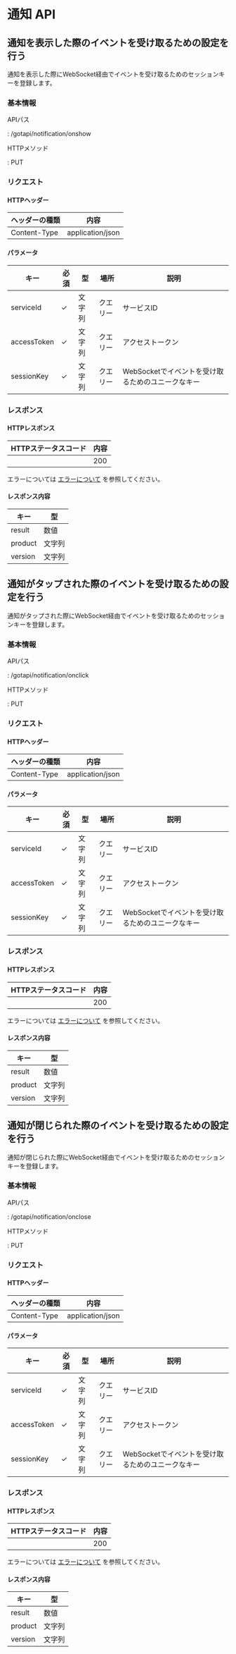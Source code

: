<h1>通知 API</h1>


<h2>通知を表示した際のイベントを受け取るための設定を行う</h2>


<p>通知を表示した際にWebSocket経由でイベントを受け取るためのセッションキーを登録します。</p>


<h3>基本情報</h3>


<p>APIパス</p>

<p>: /gotapi/notification/onshow</p>


<p>HTTPメソッド</p>

<p>: PUT</p>


<h3>リクエスト</h3>


<h4>HTTPヘッダー</h4>


|ヘッダーの種類|内容|
|----------------|----------------|
|Content-Type|application/json|

<h4>パラメータ</h4>


|キー|必須|型|場所|説明|
|-----|-----|-----|-----|-----|
|serviceId|✓|文字列|クエリー|サービスID|
|accessToken|✓|文字列|クエリー|アクセストークン|
|sessionKey|✓|文字列|クエリー|WebSocketでイベントを受け取るためのユニークなキー|

<h3>レスポンス</h3>


<h4>HTTPレスポンス</h4>


|HTTPステータスコード|内容|
|-----|-----|
<p>|200||</p>


<p>エラーについては <a href="./error.md">エラーについて</a> を参照してください。</p>



<h4>レスポンス内容</h4>


|キー|型|
|-----|-----|
|result|数値|
|product|文字列|
|version|文字列|

<h2>通知がタップされた際のイベントを受け取るための設定を行う</h2>


<p>通知がタップされた際にWebSocket経由でイベントを受け取るためのセッションキーを登録します。</p>


<h3>基本情報</h3>


<p>APIパス</p>

<p>: /gotapi/notification/onclick</p>


<p>HTTPメソッド</p>

<p>: PUT</p>


<h3>リクエスト</h3>


<h4>HTTPヘッダー</h4>


|ヘッダーの種類|内容|
|----------------|----------------|
|Content-Type|application/json|

<h4>パラメータ</h4>


|キー|必須|型|場所|説明|
|-----|-----|-----|-----|-----|
|serviceId|✓|文字列|クエリー|サービスID|
|accessToken|✓|文字列|クエリー|アクセストークン|
|sessionKey|✓|文字列|クエリー|WebSocketでイベントを受け取るためのユニークなキー|

<h3>レスポンス</h3>


<h4>HTTPレスポンス</h4>


|HTTPステータスコード|内容|
|-----|-----|
<p>|200||</p>


<p>エラーについては <a href="./error.md">エラーについて</a> を参照してください。</p>



<h4>レスポンス内容</h4>


|キー|型|
|-----|-----|
|result|数値|
|product|文字列|
|version|文字列|

<h2>通知が閉じられた際のイベントを受け取るための設定を行う</h2>


<p>通知が閉じられた際にWebSocket経由でイベントを受け取るためのセッションキーを登録します。</p>


<h3>基本情報</h3>


<p>APIパス</p>

<p>: /gotapi/notification/onclose</p>


<p>HTTPメソッド</p>

<p>: PUT</p>


<h3>リクエスト</h3>


<h4>HTTPヘッダー</h4>


|ヘッダーの種類|内容|
|----------------|----------------|
|Content-Type|application/json|

<h4>パラメータ</h4>


|キー|必須|型|場所|説明|
|-----|-----|-----|-----|-----|
|serviceId|✓|文字列|クエリー|サービスID|
|accessToken|✓|文字列|クエリー|アクセストークン|
|sessionKey|✓|文字列|クエリー|WebSocketでイベントを受け取るためのユニークなキー|

<h3>レスポンス</h3>


<h4>HTTPレスポンス</h4>


|HTTPステータスコード|内容|
|-----|-----|
<p>|200||</p>


<p>エラーについては <a href="./error.md">エラーについて</a> を参照してください。</p>



<h4>レスポンス内容</h4>


|キー|型|
|-----|-----|
|result|数値|
|product|文字列|
|version|文字列|
